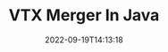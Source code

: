 ---
############################# Static ############################
layout: "auto-gen-merge"
date: 2022-09-19T14:13:18
draft: false
otherformats: mhtml odp ods odt one otp ott pdf pps ppsx ppt pptx rtf tex vdx vsdm

############################# Head ############################
head_title: "Merge VTX Files via Java & J2SE Documents Merger API"
head_description: "Merge multiple VTX files in Java using documents merger API with all data, style and formatting as the source documents."

############################# Header ############################
title: "VTX Merger In Java"
description: "Merge VTX with a few lines of Java code."
bg_image: "https://cms.admin.containerize.com/templates/aspose/App_Themes/V3/images/bg/header1.png"
bg_overlay: false
button:
    enable: true
    icon: "fas fa-arrow-down"
    label: "Download Free Trial"
    link: "https://downloads.groupdocs.com/merger/java"

############################# SubMenu ############################
submenu:
    enable: true

    left:
        img_alt: "GroupDocs.Merger for Java"
        image: "https://cms.admin.containerize.com/templates/groupdocs/images/product-logos/90x90-noborder/groupdocs-merger-java.png"
        product: "GroupDocs.Merger"
        platform: "Java"

    middle:
        button:

            # button loop
            - link: "https://apireference.groupdocs.com/merger/java"
              text: "API Reference"

            # button loop
            - link: "https://github.com/groupdocs-merger"
              text: "Code Examples"

            # button loop
            - link: "https://products.groupdocs.app/merger/family"
              text: "Live Demos"

            # button loop
            - link: "https://purchase.groupdocs.com/pricing/merger/java"
              text: "Pricing"

    right:
        link_download: "https://downloads.groupdocs.com/merger"
        link_learn: "https://docs.groupdocs.com/merger/java"
        link_buy: "https://purchase.groupdocs.com"

############################# About ############################
about:
    enable: true
    title: "About GroupDocs.Merger for Java API"
    content: |
        [GroupDocs.Merger for Java](/merger/java/) provides a convenient solution to merge multiple PDF, Microsoft Office (Word, Excel, PowerPoint, OneNote), OpenDocument, HTML, images and many other documents into a single file within Java applications. GroupDocs.Merger will save you a lot of effort, as you are allowed to merge VTX documents - there is no need to install any third-party software, desktop applications or plugins. Now it is unnecessary to waste your time and merge files manually! GroupDocs mission is to provide the best quality and simplify document-processing workflows.
        
        GroupDocs.Merger API is a right choice for corporate solutions which needs file merging features. These APIs are well supported on all major operating systems and platforms including J2SE 7.0 (1.7), J2SE 8.0 (1.8), Java 10.

############################# Steps ############################
steps:
    enable: true
    title_left: "Merge Multiple VTX Files in Java"
    content_left: |
        [GroupDocs.Merger for Java](/merger/java/) makes it easy for Java developers to merge multiple VTX files by implementing a few easy steps.
        
        * Create an instance of **Merger** and pass source document path as a constructor parameter.
        * Call **Join** of **Merger** class and pass the second source document path.
        * Call **Save** of **Merger** class to save the merged document.

    title_right: "System Requirements"
    content_right: |
        GroupDocs.Merger for Java APIs are supported on all major platforms and operating systems. Before executing the code below, please make sure that you have the following prerequisites installed on your system.

        * Operating Systems: Microsoft Windows, Linux, MacOS
        * Development Environments: NetBeans, IntelliJ IDEA, Eclipse
        * Frameworks: J2SE 7.0 (1.7), J2SE 8.0 (1.8), Java 10
        * Download the latest version of GroupDocs.Merger for Java from [Maven](https://repository.groupdocs.com/webapp/#/artifacts/browse/tree/General/repo/com/groupdocs/groupdocs-merger)
         
    code: |
     {{% merger/additional-styles %}}
     {{< merger/code-merger title="How to merge VTX files using Java example code">}}

        ```java    
        // Merge VTX files using GroupDocs.Merger for Java API
        // Instantiate Merger with input VTX document
        Merger merger = new Merger("input_1.vtx");

        // Call join method of Merger class instance and pass second source document path
        merger.join("input_2.vtx");
    
        // Call save method of Merger class instance to save merged document
        merger.save("merged-file.vtx"); 
        ```
     {{< /merger/code-merger >}}

############################# Demos ############################
demos:
    enable: true
    title: "Live Demos - Online App to Merge Documents"
    content: |
       Merge more than one VTX files right now by visiting [GroupDocs.Merger Live Demos](https://products.groupdocs.app/merger/vtx) website.
       The live demo has the following benefits.
        
############################# About Formats ############################
about_formats:
    enable: true

############################# More Formats ############################
more_formats:
    enable: true
    title: "Merging Other Document Formats"
    content: |
        Java documents merger API for file formats and images. Merge together some of the popular document formats as stated below.

############################# Back to top ###############################
back_to_top:
    enable: true
---